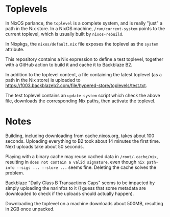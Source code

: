 # Toplevels

In NixOS parlance, the `toplevel` is a complete system, and is really "just" a
path in the Nix store. In a NixOS machine, `/run/current-system` points to the
current toplevel, which is usually built by `nixos-rebuild`.

In Nixpkgs, the `nixos/default.nix` file exposes the toplevel as the `system`
attribute.

This repository contains a Nix expression to define a test toplevel, together
with a GitHub action to build it and cache it to Backblaze B2.

In addition to the toplevel content, a file containing the latest toplevel (as
a path in the Nix store) is uploaded to
https://f003.backblazeb2.com/file/hypered-store/toplevels/test.txt.

The test toplevel contains an `update-system` script which check the above
file, downloads the corresponding Nix paths, then activate the toplevel.


# Notes

Building, including downloading from cache.nixos.org, takes about 100 seconds.
Uploading everything to B2 took about 14 minutes the first time. Next uploads
take about 50 seconds.

Playing with a binary cache may reuse cached data in `/root/.cache/nix`,
resulting in `does not contain a valid signature`, even though `nix path-info
--sigs ... --store ...` seems fine. Deleting the cache solves the problem.

Backblaze "Daily Class B Transactions Caps" seems to be impacted by simply
uploading the narinfos to it (I guess that some metadata are downloaded to
check if the uploads should actually happen).

Downloading the toplevel on a machine downloads about 500MB, resulting in 2GB
once unpacked.
